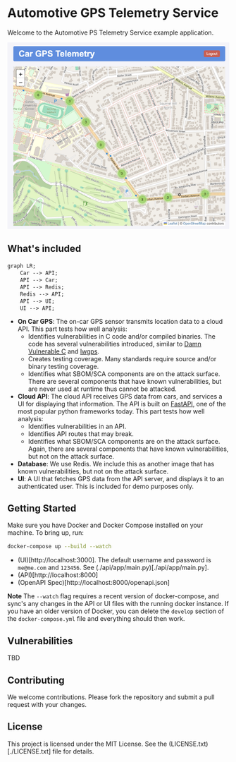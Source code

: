 # Automotive GPS Telemetry Service 

Welcome to the Automotive PS Telemetry Service example application.

![GPS Telemetry Image](./gps_telemetry_image.png)


## What's included

```mermaid
graph LR;
    Car --> API;
    API --> Car;
    API --> Redis;
    Redis --> API;
    API --> UI;
    UI --> API;
```

- **On Car GPS**: The on-car GPS sensor transmits location data to a cloud API.
  This part tests how well analysis:
    - Identifies vulnerabilities in C code and/or compiled binaries. The code has
      several vulnerabilities introduced, similar to [Damn Vulnerable
      C](https://github.com/hardik05/Damn_Vulnerable_C_Program) and
      [lwgps](https://github.com/MaJerle/lwgps).  
    - Creates testing coverage. Many standards require source and/or binary
      testing coverage. 
    - Identifies what SBOM/SCA components are on the attack surface. There are
      several components that have known vulnerabilities, but are never used at
      runtime thus cannot be attacked.  
- **Cloud API**: The cloud API receives GPS data from cars, and services a UI
  for displaying that information. The API is built on
  [FastAPI](https://fastapi.tiangolo.com/), one of the most popular python
  frameworks today.  This part tests how well analysis: 
    - Identifies vulnerabilities in an API.
    - Identifies API routes that may break. 
    - Identifies what SBOM/SCA components are on the attack surface. Again,
      there are several components that have known vulnerabilities, but not on
      the attack surface. 
- **Database**: We use Redis. We include this as another image that has known
  vulnerabilities, but not on the attack surface. 
- **UI**: A UI that fetches GPS data from the API server, and displays it to an
  authenticated user. This is included for demo purposes only. 

## Getting Started

Make sure you have Docker and Docker Compose installed on your machine. To
bring up, run:
```sh
docker-compose up --build --watch
```


  - (UI)[http://localhost:3000]. The default username and password is
    `me@me.com` and `123456`.  See (./api/app/main.py)[./api/app/main.py].
  - (API)[http://localhost:8000]
  - (OpenAPI Spec)[http://localhost:8000/openapi.json]

**Note** The `--watch` flag requires a recent version of docker-compose, and sync's any
changes in the API or UI files with the running docker instance. If you have an
older version of Docker, you can delete the `develop` section of the
`docker-compose.yml` file and everything should then work. 


## Vulnerabilities

TBD

## Contributing

We welcome contributions. Please fork the repository and submit a pull request with your changes.

## License

This project is licensed under the MIT License. See the (LICENSE.txt)[./LICENSE.txt] file for details.